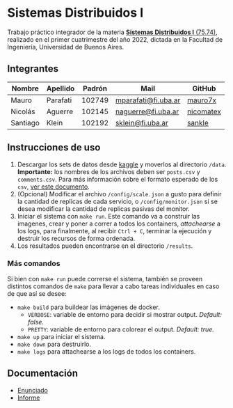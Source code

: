 # Sistemas Distribuidos I

Trabajo práctico integrador de la materia [**Sistemas Distribuidos I** (75.74)](https://campus.fi.uba.ar/course/view.php?id=2008), realizado en el primer cuatrimestre del año 2022, dictada en la Facultad de Ingeniería, Universidad de Buenos Aires.

## Integrantes

| Nombre   | Apellido | Padrón | Mail                | GitHub                                    |
| -------- | -------- | ------ | ------------------- | ----------------------------------------- |
| Mauro    | Parafati | 102749 | mparafati@fi.uba.ar | [mauro7x](https://github.com/mauro7x)     |
| Nicolás  | Aguerre  | 102145 | naguerre@fi.uba.ar  | [nicomatex](https://github.com/nicomatex) |
| Santiago | Klein    | 102192 | sklein@fi.uba.ar    | [sankle](https://github.com/sankle)       |

## Instrucciones de uso

1. Descargar los sets de datos desde [kaggle](https://www.kaggle.com/datasets/pavellexyr/the-reddit-irl-dataset) y moverlos al directorio `/data`. **Importante:** los nombres de los archivos deben ser `posts.csv` y `comments.csv`. Para más información sobre el formato esperado de los `csv`, [ver este documento](./data/README.md).
2. (Opcional) Modificar el archivo `/config/scale.json` a gusto para definir la cantidad de replicas de cada servicio, o `/config/monitor.json` si se desea modificar la cantidad de replicas pasivas del monitor.
3. Iniciar el sistema con `make run`. Este comando va a construir las imagenes, crear y poner a correr a todos los containers, _attachearse_ a los logs, para finalmente, al recibir `Ctrl + C`, terminar la ejecución y destruir los recursos de forma ordenada.
4. Los resultados pueden encontrarse en el directorio `/results`.

### Más comandos

Si bien con `make run` puede correrse el sistema, también se proveen distintos comandos de `make` para llevar a cabo tareas individuales en caso de que así se desee:

- `make build` para buildear las imágenes de docker.
  - `VERBOSE`: variable de entorno para decidir si mostrar output. _Default: false._
  - `PRETTY`: variable de entorno para colorear el output. _Default: true._
- `make up` para iniciar el sistema.
- `make down` para destruirlo.
- `make logs` para attachearse a los logs de todos los containers.


## Documentación

- [Enunciado](docs/Enunciado.pdf)
- [Informe](docs/Informe.pdf)
